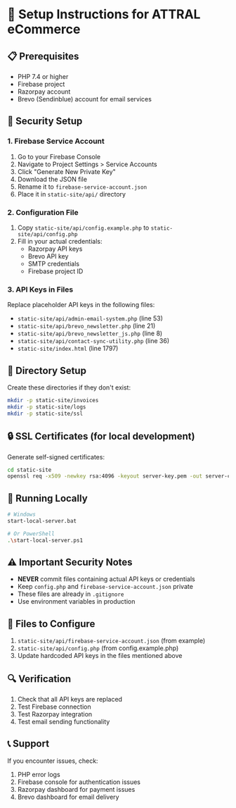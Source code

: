 # 🔧 Setup Instructions for ATTRAL eCommerce

## 📋 Prerequisites
- PHP 7.4 or higher
- Firebase project
- Razorpay account
- Brevo (Sendinblue) account for email services

## 🔐 Security Setup

### 1. Firebase Service Account
1. Go to your Firebase Console
2. Navigate to Project Settings > Service Accounts
3. Click "Generate New Private Key"
4. Download the JSON file
5. Rename it to `firebase-service-account.json`
6. Place it in `static-site/api/` directory

### 2. Configuration File
1. Copy `static-site/api/config.example.php` to `static-site/api/config.php`
2. Fill in your actual credentials:
   - Razorpay API keys
   - Brevo API key
   - SMTP credentials
   - Firebase project ID

### 3. API Keys in Files
Replace placeholder API keys in the following files:
- `static-site/api/admin-email-system.php` (line 53)
- `static-site/api/brevo_newsletter.php` (line 21)
- `static-site/api/brevo_newsletter_js.php` (line 8)
- `static-site/api/contact-sync-utility.php` (line 36)
- `static-site/index.html` (line 1797)

## 📁 Directory Setup
Create these directories if they don't exist:
```bash
mkdir -p static-site/invoices
mkdir -p static-site/logs
mkdir -p static-site/ssl
```

## 🔒 SSL Certificates (for local development)
Generate self-signed certificates:
```bash
cd static-site
openssl req -x509 -newkey rsa:4096 -keyout server-key.pem -out server-cert.pem -days 365 -nodes
```

## 🚀 Running Locally
```bash
# Windows
start-local-server.bat

# Or PowerShell
.\start-local-server.ps1
```

## ⚠️ Important Security Notes
- **NEVER** commit files containing actual API keys or credentials
- Keep `config.php` and `firebase-service-account.json` private
- These files are already in `.gitignore`
- Use environment variables in production

## 📝 Files to Configure
1. `static-site/api/firebase-service-account.json` (from example)
2. `static-site/api/config.php` (from config.example.php)
3. Update hardcoded API keys in the files mentioned above

## 🔍 Verification
1. Check that all API keys are replaced
2. Test Firebase connection
3. Test Razorpay integration
4. Test email sending functionality

## 📞 Support
If you encounter issues, check:
1. PHP error logs
2. Firebase console for authentication issues
3. Razorpay dashboard for payment issues
4. Brevo dashboard for email delivery

